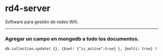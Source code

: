 # rd4-server

Software para gestión de redes Wifi.

---

### Agregar un campo en mongodb a todo los documentos.

```
db.collection.update( {}, {$set: {"is_active":true} }, {multi: true} )
```
